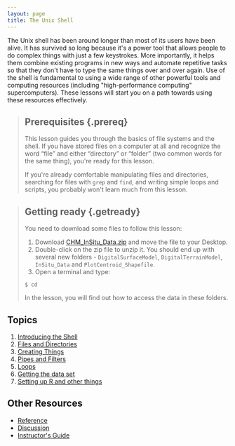 ```yaml
---
layout: page
title: The Unix Shell
---
```

The Unix shell has been around longer than most of its users have been alive.
It has survived so long because it's a power tool
that allows people to do complex things with just a few keystrokes.
More importantly,
it helps them combine existing programs in new ways
and automate repetitive tasks
so that they don't have to type the same things over and over again.
Use of the shell is fundamental to using a wide range of other powerful tools
and computing resources (including "high-performance computing" supercomputers).
These lessons will start you on a path towards using these resources effectively.

> ## Prerequisites {.prereq}
>
> This lesson guides you through the basics of file systems and the
> shell.  If you have stored files on a computer at all and recognize
> the word “file” and either “directory” or “folder” (two common words
> for the same thing), you're ready for this lesson.
>
> If you're already comfortable manipulating files and directories,
> searching for files with `grep` and `find`, and writing simple loops
> and scripts, you probably won't learn much from this lesson.

> ## Getting ready {.getready}
>
> You need to download some files to follow this lesson:
>
> 1. Download [CHM_InSitu_Data.zip](http://www.neonhighered.org/Data/LidarActivity/CHM_InSitu_Data.zip) and move the file to your Desktop.
> 2. Double-click on the zip file to unzip it. You should end up with several new folders - `DigitalSurfaceModel`, `DigitalTerrainModel`, `InSitu_Data` and `PlotCentroid_Shapefile`.
> 3. Open a terminal and type:
>
> ~~~ {.input}
> $ cd
> ~~~
>
> In the lesson, you will find out how to access the data in these folders.  


## Topics
1.  [Introducing the Shell](00-intro.html)
2.  [Files and Directories](01-filedir.html)
3.  [Creating Things](02-create.html)
4.  [Pipes and Filters](03-pipefilter.html)
5.  [Loops](04-loop.html)
6.  [Getting the data set](05-dataset.html)
6.  [Setting up R and other things](06-setup.html)

<!--(We're dropping these because of time constraints
6.  [Shell Scripts](05-script.html)
7.  [Finding Things](06-find.html)
)-->

## Other Resources

*   [Reference](reference.html)
*   [Discussion](discussion.html)
*   [Instructor's Guide](instructors.html)
